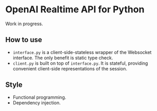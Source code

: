 # OpenAI Realtime API for Python
Work in progress.  

## How to use
- `interface.py` is a client-side-stateless wrapper of the Websocket interface. The only benefit is static type check.  
- `client.py` is built on top of `interface.py`. It is stateful, providing convenient client-side representations of the session.  

## Style
- Functional programming.
- Dependency injection. 
